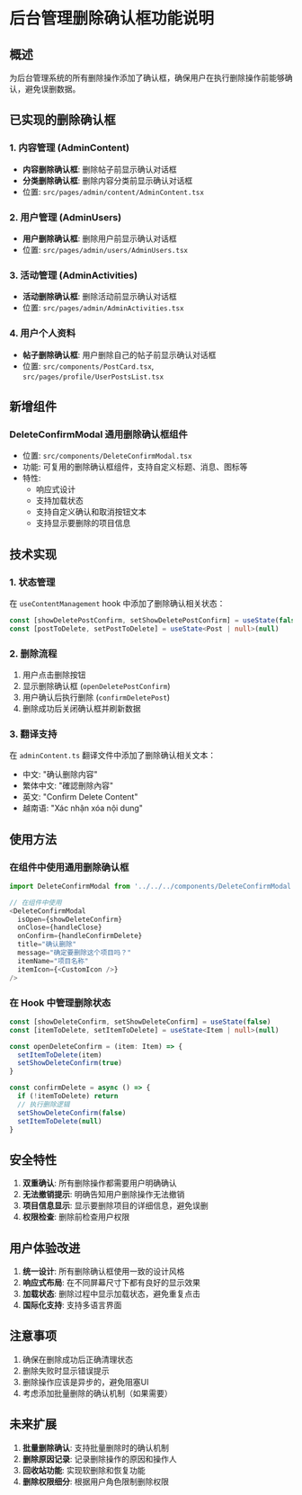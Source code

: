 # 后台管理删除确认框功能说明

## 概述
为后台管理系统的所有删除操作添加了确认框，确保用户在执行删除操作前能够确认，避免误删数据。

## 已实现的删除确认框

### 1. 内容管理 (AdminContent)
- **内容删除确认框**: 删除帖子前显示确认对话框
- **分类删除确认框**: 删除内容分类前显示确认对话框
- 位置: `src/pages/admin/content/AdminContent.tsx`

### 2. 用户管理 (AdminUsers)
- **用户删除确认框**: 删除用户前显示确认对话框
- 位置: `src/pages/admin/users/AdminUsers.tsx`

### 3. 活动管理 (AdminActivities)
- **活动删除确认框**: 删除活动前显示确认对话框
- 位置: `src/pages/admin/AdminActivities.tsx`

### 4. 用户个人资料
- **帖子删除确认框**: 用户删除自己的帖子前显示确认对话框
- 位置: `src/components/PostCard.tsx`, `src/pages/profile/UserPostsList.tsx`

## 新增组件

### DeleteConfirmModal 通用删除确认框组件
- 位置: `src/components/DeleteConfirmModal.tsx`
- 功能: 可复用的删除确认框组件，支持自定义标题、消息、图标等
- 特性:
  - 响应式设计
  - 支持加载状态
  - 支持自定义确认和取消按钮文本
  - 支持显示要删除的项目信息

## 技术实现

### 1. 状态管理
在 `useContentManagement` hook 中添加了删除确认相关状态：
```typescript
const [showDeletePostConfirm, setShowDeletePostConfirm] = useState(false)
const [postToDelete, setPostToDelete] = useState<Post | null>(null)
```

### 2. 删除流程
1. 用户点击删除按钮
2. 显示删除确认框 (`openDeletePostConfirm`)
3. 用户确认后执行删除 (`confirmDeletePost`)
4. 删除成功后关闭确认框并刷新数据

### 3. 翻译支持
在 `adminContent.ts` 翻译文件中添加了删除确认相关文本：
- 中文: "确认删除内容"
- 繁体中文: "確認刪除內容"
- 英文: "Confirm Delete Content"
- 越南语: "Xác nhận xóa nội dung"

## 使用方法

### 在组件中使用通用删除确认框
```typescript
import DeleteConfirmModal from '../../../components/DeleteConfirmModal'

// 在组件中使用
<DeleteConfirmModal
  isOpen={showDeleteConfirm}
  onClose={handleClose}
  onConfirm={handleConfirmDelete}
  title="确认删除"
  message="确定要删除这个项目吗？"
  itemName="项目名称"
  itemIcon={<CustomIcon />}
/>
```

### 在 Hook 中管理删除状态
```typescript
const [showDeleteConfirm, setShowDeleteConfirm] = useState(false)
const [itemToDelete, setItemToDelete] = useState<Item | null>(null)

const openDeleteConfirm = (item: Item) => {
  setItemToDelete(item)
  setShowDeleteConfirm(true)
}

const confirmDelete = async () => {
  if (!itemToDelete) return
  // 执行删除逻辑
  setShowDeleteConfirm(false)
  setItemToDelete(null)
}
```

## 安全特性

1. **双重确认**: 所有删除操作都需要用户明确确认
2. **无法撤销提示**: 明确告知用户删除操作无法撤销
3. **项目信息显示**: 显示要删除项目的详细信息，避免误删
4. **权限检查**: 删除前检查用户权限

## 用户体验改进

1. **统一设计**: 所有删除确认框使用一致的设计风格
2. **响应式布局**: 在不同屏幕尺寸下都有良好的显示效果
3. **加载状态**: 删除过程中显示加载状态，避免重复点击
4. **国际化支持**: 支持多语言界面

## 注意事项

1. 确保在删除成功后正确清理状态
2. 删除失败时显示错误提示
3. 删除操作应该是异步的，避免阻塞UI
4. 考虑添加批量删除的确认机制（如果需要）

## 未来扩展

1. **批量删除确认**: 支持批量删除时的确认机制
2. **删除原因记录**: 记录删除操作的原因和操作人
3. **回收站功能**: 实现软删除和恢复功能
4. **删除权限细分**: 根据用户角色限制删除权限
